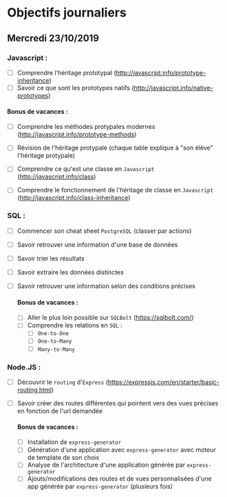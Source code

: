 # Objectifs journaliers

## Mercredi 23/10/2019

### Javascript :

- [ ] Comprendre l'héritage prototypal (http://javascript.info/prototype-inheritance)
- [ ] Savoir ce que sont les prototypes natifs (http://javascript.info/native-prototypes)

#### Bonus de vacances :

- [ ] Comprendre les méthodes protypales modernes (http://javascript.info/prototype-methods)
- [ ] Révision de l'héritage protypale (chaque table explique à "son élève" l'héritage protypale)

- [ ] Comprendre ce qu'est une classe en `Javascript` (http://javascript.info/class)
- [ ] Comprendre le fonctionnement de l'héritage de classe en `Javascript` (http://javascript.info/class-inheritance)

### SQL :

- [ ] Commencer son cheat sheet `PostgreSQL` (classer par actions)
- [ ] Savoir retrouver une information d'une base de données
- [ ] Savoir trier les résultats
- [ ] Savoir extraire les données distinctes
- [ ] Savoir retrouver une information selon des conditions précises

  #### Bonus de vacances :

  - [ ] Aller le plus loin possible sur `SQLBolt` (https://sqlbolt.com/)
  - [ ] Comprendre les relations en `SQL` :
    - [ ] `One-to-One`
    - [ ] `One-to-Many`
    - [ ] `Many-to-Many`

### Node.JS :

- [ ] Découvrir le `routing` d'`Express` (https://expressjs.com/en/starter/basic-routing.html)
- [ ] Savoir créer des routes différentes qui pointent vers des vues précises en fonction de l'url demandée

  #### Bonus de vacances :

  - [ ] Installation de `express-generator`
  - [ ] Génération d'une application avec `express-generator` avec moteur de template de son choix
  - [ ] Analyse de l'architecture d'une application générée par `express-generator`
  - [ ] Ajouts/modifications des routes et de vues personnalisées d'une app générée par `express-generator` (plusieurs fois)
